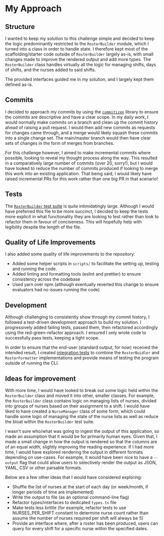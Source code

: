 # My Approach

## Structure

I wanted to keep my solution to this challenge simple and decided to keep the logic predominantly restricted to the `RosterBuilder` module, which I turned into a class in order to handle state. I therefore kept most of the scaffolding/starter code outside of `RosterBuilder` largely as-is, with small changes made to improve the rendered output and add more types. The `RosterBuilder` class handles virtually all the logic for managing shifts, days of shifts, and the nurses added to said shifts.

The provided interfaces guided me in my solution, and I largely kept them defined as-is.

## Commits

I decided to approach my commits by using the [`commitizen`](https://github.com/commitizen/cz-cli) library to ensure the commits are descriptive and have a clear scope. In my daily work, I would normally make commits on a branch and clean up the commit history ahead of raising a pull request. I would then add new commits as requests for changes came through, and a merge would likely squash these commits into a single change set. The main/master branch would then have clear sets of changes in the form of merges from branches. 

For this challenge however, I aimed to make incremental commits where possible, looking to reveal my thought process along the way. This resulted in a comparatively large number of commits (over 20, sorry!), but I would have looked to reduce the number of commits produced if looking to merge this work into an existing application. That being said, I would likely have raised incremental PRs for this work rather than one big PR in that scenario!

## Tests

The [`RosterBuilder` test suite](../src/rostering/RosterBuilder/__tests__/index.test.ts) is quite intimidatingly large. Although I would have preferred this file to be more succinct, I decided to keep the tests more explicit in what functionality they are looking to test rather than look to refactor them in favour of conciseness. This will hopefully help with legibility despite the length of the file.

## Quality of Life Improvements

I also added some quality of life improvements to the repository:

 * Added some helper scripts in `scripts/` to facilitate the setting up, testing and running the code.
 * Added linting and formatting tools (eslint and prettier) to ensure consistency across the codebase
 * Used yarn over npm (although eventually reverted this change to ensure evaluators had no issues running the code)

## Development

Although challenging to consistently show through my commit history, I followed a test-driven development approach to build my solution. I progressively added failing tests, passed them, then refactored accordingly using the red-green-refactor approach. I ensured I only wrote code to successfully pass tests, keeping a tight scope.

In order to ensure that the end-user (standard output, for now) received the intended result, I created [integration tests](../src/__tests__/integration.ts) to combine the `RosterBuidler` and `RosterFormatter` implementations and provide means of testing the program outside of running the CLI.

## Ideas for improvement 

With more time, I would have looked to break out some logic held within the `RosterBuilder` class and moved it into other, smaller classes. For example, the `RosterBuilder` class contains logic on managing lists of nurses, divided into groups of nurses based on their assignment to a shift. I would have liked to have created a `NurseManager` class of some form, which could handle some logic of managing the state of the nurse lists as well as reduce the bloat within the `RosterBuilder` test suite.

I wasn't sure who/what was going to ingest the output of this application, so made an assumption that it would be for primarily human eyes. Given that, I made a small change in how the output is rendered so that the columns are of an equal width, slightly improving the reading experience. If I had more time, I would have explored rendering the output in different formats depending on use-cases. For example, it would have been nice to have a `--output` flag that could allow users to selectively render the output as JSON, YAML, CSV or other parsable formats.

Below are a few other ideas that I would have considered exploring:
 * Shuffle the list of nurses at the start of each day (or week/month, if longer periods of time are implemented)
 * Write the output to file (as an optional command-line flag)
 * Refactor types/interfaces to dedicated `types.ts` file
 * Make tests less brittle (for example, refactor tests to use NURSES_PER_SHIFT constant to determine nurse count rather than assume the number of nurses required per shift will always be 5)
 * Provide an interface where, after a roster has been produced, users can query for every shift for a specific nurse within the specified dates.
